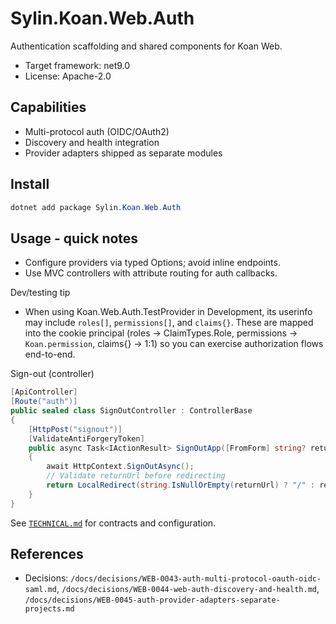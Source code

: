 # Sylin.Koan.Web.Auth

Authentication scaffolding and shared components for Koan Web.

- Target framework: net9.0
- License: Apache-2.0

## Capabilities

- Multi-protocol auth (OIDC/OAuth2)
- Discovery and health integration
- Provider adapters shipped as separate modules

## Install

```powershell
dotnet add package Sylin.Koan.Web.Auth
```

## Usage - quick notes

- Configure providers via typed Options; avoid inline endpoints.
- Use MVC controllers with attribute routing for auth callbacks.

Dev/testing tip

- When using Koan.Web.Auth.TestProvider in Development, its userinfo may include `roles[]`, `permissions[]`, and `claims{}`. These are mapped into the cookie principal (roles → ClaimTypes.Role, permissions → `Koan.permission`, claims{} → 1:1) so you can exercise authorization flows end-to-end.

Sign-out (controller)

```csharp
[ApiController]
[Route("auth")]
public sealed class SignOutController : ControllerBase
{
	[HttpPost("signout")]
	[ValidateAntiForgeryToken]
	public async Task<IActionResult> SignOutApp([FromForm] string? returnUrl)
	{
		await HttpContext.SignOutAsync();
		// Validate returnUrl before redirecting
		return LocalRedirect(string.IsNullOrEmpty(returnUrl) ? "/" : returnUrl);
	}
}
```

See [`TECHNICAL.md`](TECHNICAL.md) for contracts and configuration.

## References

- Decisions: `/docs/decisions/WEB-0043-auth-multi-protocol-oauth-oidc-saml.md`, `/docs/decisions/WEB-0044-web-auth-discovery-and-health.md`, `/docs/decisions/WEB-0045-auth-provider-adapters-separate-projects.md`
